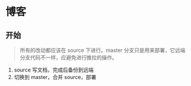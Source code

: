 # 博客

## 开始

> 所有的改动都应该在 source 下进行。master 分支只是用来部署，它远端分支代码不一样，应避免进行推拉的操作。

1. source 写文档，完成后备份到远端
2. 切换到 master，合并 source，部署